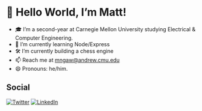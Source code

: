 # 👋 Hello World, I’m Matt!
- 🎓 I’m a second-year at Carnegie Mellon University studying Electrical & Computer Engineering.
- 🧠 I’m currently learning Node/Express
- 🛠 I’m currently building a chess engine
- 📫 Reach me at mngaw@andrew.cmu.edu
- 😄 Pronouns: he/him.

## Social
[![Twitter](https://img.shields.io/badge/mattngaw-%231DA1F2.svg?style=for-the-badge&logo=Twitter&logoColor=white)](https://twitter.com/mattngaw)
[![LinkedIn](https://img.shields.io/badge/linkedin-%230077B5.svg?style=for-the-badge&logo=linkedin&logoColor=white)](https://www.linkedin.com/in/mattngaw)
